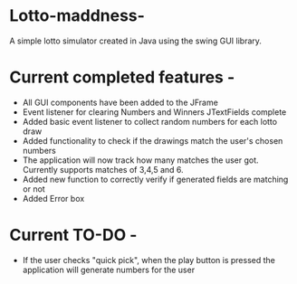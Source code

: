 # Lotto-maddness-

A simple lotto simulator created in Java using the swing GUI library.

# Current completed features -

* All GUI components have been added to the JFrame
* Event listener for clearing Numbers and Winners JTextFields complete
* Added basic event listener to collect random numbers for each lotto draw
* Added functionality to check if the drawings match the user's chosen numbers
* The application will now track how many matches the user got. Currently supports matches of 3,4,5 and 6.
* Added new function to correctly verify if generated fields are matching or not
* Added Error box

# Current TO-DO -

* If the user checks "quick pick", when the play button is pressed the application will generate numbers for the user



